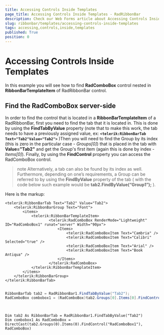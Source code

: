 ```yaml
---
title: Accessing Controls Inside Templates
page_title: Accessing Controls Inside Templates - RadRibbonBar
description: Check our Web Forms article about Accessing Controls Inside Templates.
slug: ribbonbar/templates/accessing-controls-inside-templates
tags: accessing,controls,inside,templates
published: True
position: 0
---
```


# Accessing Controls Inside Templates



In this example you will see how to find **RadComboBox** control nested in **RibbonBarTemplateItem** of RadRibbonBar control.

## Find the RadComboBox server-side

In order to find the control that is located in a **RibbonBarTemplateItem** of a RadRibbonBar, first you need to find the tab that it is located in. This is done by using the **FindTabByValue** property (note that to make this work, the tab needs to have a previously assigned value, ex: **`<telerik:RibbonBarTab Text="Tab2"Value="Tab2">`** )Then you will need to find the Group by its index (this is zero in the particular case - *Groups[0]*) that is placed in the tab with **Value="Tab2"** and get the Group's first item (again this is done by index - *Items[0]*). Finally, by using the **FindControl** property you can access the RadComboBox control.

>note Alternatively, a tab can also be found by its index as well. Furthermore, depending on one’s requirements, a Group can be referred to by using the **FindByValue** property of the tab ( with the code below such example would be **tab2.FindByValue(“Group1”);** ).
>


Here is the markup:

````ASPNET
<telerik:RibbonBarTab Text="Tab2" Value="Tab2">
	<telerik:RibbonBarGroup Text="Font">
		<items>
			<telerik:RibbonBarTemplateItem>
					<telerik:RadComboBox RenderMode="Lightweight" ID="RadComboBox1" runat="server" Width="90px">
						<Items>
							<telerik:RadComboBoxItem Text="Cambria" />
							<telerik:RadComboBoxItem Text="Calibri" Selected="true" />
							<telerik:RadComboBoxItem Text="Arial" />
							<telerik:RadComboBoxItem Text="Book Antiqua" />
						</Items>
					</telerik:RadComboBox>
			</telerik:RibbonBarTemplateItem>
		</items>
	</telerik:RibbonBarGroup>
</telerik:RibbonBarTab>
````





````C#
	
RibbonBarTab tab2 = RadRibbonBar1.FindTabByValue("Tab2");
RadComboBox combobox1 = (RadComboBox)tab2.Groups[0].Items[0].FindControl("RadComboBox1");
	
````
````VB.NET
	
Dim tab2 As RibbonBarTab = RadRibbonBar1.FindTabByValue("Tab2")
Dim combobox1 As RadComboBox = DirectCast(tab2.Groups(0).Items(0).FindControl("RadComboBox1"), RadComboBox)
	
````


